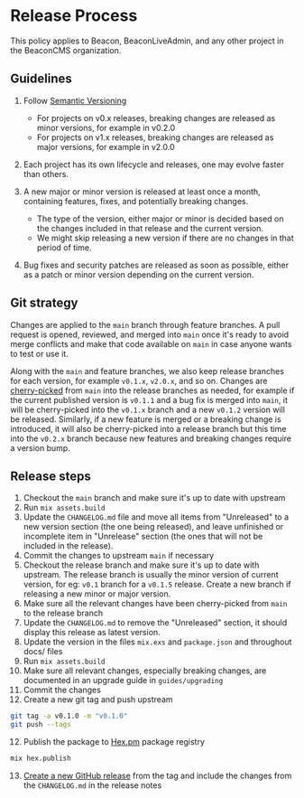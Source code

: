 # Release Process

This policy applies to Beacon, BeaconLiveAdmin, and any other project in the BeaconCMS organization.

## Guidelines

1. Follow [Semantic Versioning](https://semver.org/)

   * For projects on v0.x releases, breaking changes are released as minor versions, for example in v0.2.0
   * For projects on v1.x releases, breaking changes are released as major versions, for example in v2.0.0

2. Each project has its own lifecycle and releases, one may evolve faster than others.

3. A new major or minor version is released at least once a month, containing features, fixes, and potentially breaking changes.

   * The type of the version, either major or minor is decided based on the changes included in that release and the current version.
   * We might skip releasing a new version if there are no changes in that period of time.

5. Bug fixes and security patches are released as soon as possible, either as a patch or minor version depending on the current version.

## Git strategy

Changes are applied to the `main` branch through feature branches. A pull request is opened, reviewed, and merged into `main`
once it's ready to avoid merge conflicts and make that code available on `main` in case anyone wants to test or use it.

Along with the `main` and feature branches, we also keep release branches for each version, for example `v0.1.x`, `v2.0.x`, and so on.
Changes are [cherry-picked](https://github.com/googleapis/repo-automation-bots/tree/main/packages/cherry-pick-bot) from `main` into the release branches as needed, for example if the current published version is `v0.1.1` and
a bug fix is merged into `main`, it will be cherry-picked into the `v0.1.x` branch and a new `v0.1.2` version will be released. Similarly,
if a new feature is merged or a breaking change is introduced, it will also be cherry-picked into a release branch but this time
into the `v0.2.x` branch because new features and breaking changes require a version bump.

## Release steps

1. Checkout the `main` branch and make sure it's up to date with upstream
2. Run `mix assets.build`
3. Update the `CHANGELOG.md` file and move all items from "Unreleased" to a new version section (the one being released),
   and leave unfinished or incomplete item in "Unrelease" section (the ones that will not be included in the release).
5. Commit the changes to upstream `main` if necessary
6. Checkout the release branch and make sure it's up to date with upstream.
   The release branch is usually the minor version of current version, for eg: `v0.1` branch for a `v0.1.5` release.
   Create a new branch if releasing a new minor or major version.
8. Make sure all the relevant changes have been cherry-picked from `main` to the release branch
3. Update the `CHANGELOG.md` to remove the "Unreleased" section, it should display this release as latest version.
7. Update the version in the files `mix.exs` and `package.json` and throughout docs/ files
8. Run `mix assets.build`
9. Make sure all relevant changes, especially breaking changes, are documented in an upgrade guide in `guides/upgrading`
10. Commit the changes
11. Create a new git tag and push upstream

```sh
git tag -a v0.1.0 -m "v0.1.0"
git push --tags
```

12. Publish the package to [Hex.pm](https://hex.pm) package registry

```sh
mix hex.publish
```

13. [Create a new GitHub release](https://github.com/BeaconCMS/beacon/releases/new) from the tag and include the changes from the `CHANGELOG.md` in the release notes

